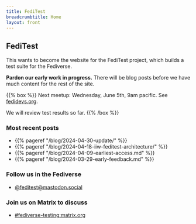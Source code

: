 ```yaml
---
title: FediTest
breadcrumbtitle: Home
layout: front
---
```


## FediTest

This wants to become the website for the FediTest project, which builds a test suite for
the Fediverse.

**Pardon our early work in progress.** There will be blog posts before we have much content
for the rest of the site.

{{% box %}}
Next meetup: Wednesday, June 5th, 9am pacific. See [fedidevs.org](https://fedidevs.org/).

We will review test results so far.
{{% /box %}}

### Most recent posts

* {{% pageref "/blog/2024-04-30-update/" %}}
* {{% pageref "/blog/2024-04-18-iiw-feditest-architecture/" %}}
* {{% pageref "/blog/2024-04-09-earliest-access.md" %}}
* {{% pageref "/blog/2024-03-29-early-feedback.md" %}}

### Follow us in the Fediverse

* <a rel="me" href="https://mastodon.social/@feditest">@feditest@mastodon.social</a>
 <link rel="me" href="https://mastodon.social/@feditest">

### Join us on Matrix to discuss

* [#fediverse-testing:matrix.org](https://matrix.to/#/%23fediverse-testing:matrix.org)

